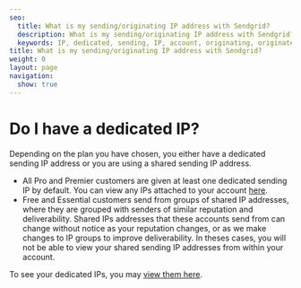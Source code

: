 ```yaml
---
seo:
  title: What is my sending/originating IP address with Sendgrid?
  description: What is my sending/originating IP address with Sendgrid?
  keywords: IP, dedicated, sending, IP, account, originating, originate, plan
title: What is my sending/originating IP address with Sendgrid?
weight: 0
layout: page
navigation:
  show: true
---
```


# Do I have a dedicated IP?

Depending on the plan you have chosen, you either have a dedicated sending IP address or you are using a shared sending IP address.

- All Pro and Premier customers are given at least one dedicated sending IP by default. You can view any IPs attached to your account [here](https://app.sendgrid.com/settings/ip_addresses).
- Free and Essential customers send from groups of shared IP addresses, where they are grouped with senders of similar reputation and deliverability. Shared IPs addresses that these accounts send from can change without notice as your reputation changes, or as we make changes to IP groups to improve deliverability. In theses cases, you will not be able to view your shared sending IP addresses from within your account.

To see your dedicated IPs, you may [view them here](https://app.sendgrid.com/settings/ip_addresses).

